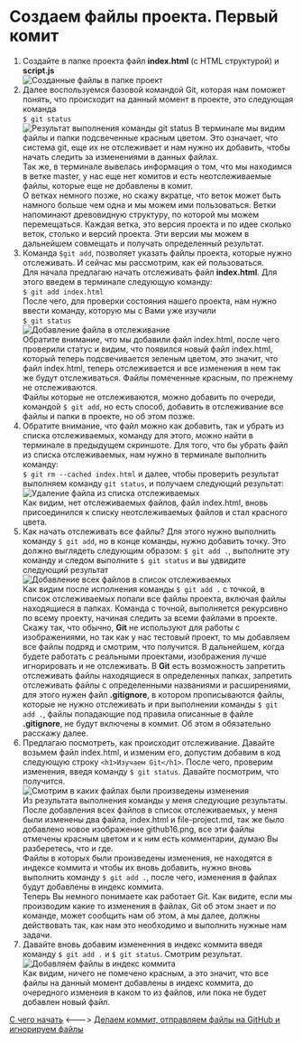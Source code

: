 # Создаем файлы проекта. Первый комит

1. Создайте в папке проекта файл **index.html** (с HTML структурой) и **script.js**  
![Созданные файлы в папке проект](./img/github12.png "Файлы index.html и script.js")  
2. Далее воспользуемся базовой командой Git, которая нам поможет понять, что происходит на данный момент в проекте, это следующая команда  
`$ git status`  
![Результат выполнения команды git status](./img/github13.png "Отображение результата выполнения команды")  В терминале мы видим файлы и папки подсвеченные красным цветом. Это означает, что система git, еще их не отслеживает и нам нужно их добавить, чтобы начать следить за изменениями в данных файлах.    
Так же, в терминале вывелась информация о том, что мы находимся в ветке master, у нас еще нет комитов и есть неотслеживаемые файлы, которые еще не добавлены в комит.    
О ветках немного позже, но скажу вкратце, что веток может быть намного больше чем одна и мы можем ими пользоваться. Ветки напоминают древовидную структуру, по которой мы можем перемещаться. Каждая ветка, это версия проекта и по идее сколько веток, столько и версий проекта. Эти версии мы можем в дальнейшем совмещать и получать определенный результат.  
3. Команда `$git add`, позволяет указать файлы проекта, которые нужно отслеживать. И сейчас мы рассмотрим, как ей пользоваться.  
Для начала предлагаю начать отслеживать файл **index.html**. Для этого введем в терминале следующую команду:  
`$ git add index.html`  
После чего, для проверки состояния нашего проекта, нам нужно ввести команду, которую мы с Вами уже изучили  
`$ git status`  
![Добавление файла в отслеживание](./img/github14.png "Отслеживание файла Git")  
Обратите внимание, что мы добавили файл index.html, после чего проверили статус и видим, что появился новый файл index.html, который теперь подсвечивается зеленым цветом, это значит, что файл index.html, теперь отслеживается и все изменения в нем так же будут отслеживаться. Файлы помеченные красным, по прежнему не отслеживаются.  
Файлы которые не отслеживаются, можно добавить по очереди, командой `$ git add`, но есть способ, добавить в отслеживание все файлы и папки в проекте, но об этом позже.  
4. Обратите внимание, что файл можно как добавить, так и убрать из списка отслеживаемых, команду для этого, можно найти в терминале в предыдущем скриншоте. Для того, что бы убрать файл из списка отслеживаемых, нам нужно в терминале выполнить команду:  
`$ git rm --cached index.html` и далее, чтобы проверить результат выполняем команду `git status`, и получаем следующий результат:  
![Удаление файла из списка отслеживаемых](./img/github15.png "Удаляем файл из списка отслеживаемых и проверяем результат")  
Как видим, нет отслеживаемых файлов, файл index.html, вновь присоединился к списку неотслеживаемых файлов и стал красного цвета.  
5. Как начать отслеживать все файлы? Для этого нужно выполнить команду `$ git add`, но в конце команды, нужно добавить точку. Это должно выглядеть следующим образом:
`$ git add .`, выполните эту команду и следом выполните `$ git status` и вы удвидите следующий результат  
![Добавление всех файлов в список отслеживаемых](./img/github16.png "Добавляем файлы в список отслеживаемых и проверяем результат")  
Как видим после исполнения команды `$ git add .` с точкой, в список отслеживаемых попали все файлы проекта, включая файлы находящиеся в папках. Команда с точной, выполняется рекурсивно по всему проекту, начиная следить за всеми файлами в проекте.  
Скажу так, что обычно, **Git** не используют для работы с изображениями, но так как у нас тестовый проект, то мы добавляем все файлы подряд и смотрим, что получится. В дальнейшем, когда будете работать с реальными проектами, изображения лучше игнорировать и не отслеживать. В **Git** есть возможность запретить отслеживать файлы находящиеся в определенных папках, запретить отслеживать файлы с определенными названиями и расширениями, для этого нужен файл **.gitignore**, в котором прописываются файлы, которые не нужно отслеживать и при выполнении команды `$ git add .`, файлы попадающие под правила описанные в файле **.gitignore**, не будут включены в коммит. Об этом я обязательно расскажу далее.  
6. Предлагаю посмотреть, как происходит отслеживание. Давайте возьмем файл index.html, и изменим его, допустим добавим в код следующую строку `<h1>Изучаем Git</h1>`. После чего, проверим изменения, введя команду `$ git status`. Давайте посмотрим, что получится.  
![Смотрим в каких файлах были произведены изменения](./img/github17.png "Смотрим в каких файлах были произведены изменения")  
Из результата выполнения команды у меня следующие результаты. После добавления всех файлов в список отслеживаемых, у меня были изменены два файла, index.html и file-project.md, так же было добавлено новое изображение github16.png, все эти файлы отмечены красным цветом и к ним есть комментарии, думаю Вы разберетесь, что и где.  
Файлы в которых были произведены изменения, не находятся в индексе коммита и чтобы их вновь добавить, нужно вновь выполнить команду `$ git add .`, после чего, изменения в файлах будут добавлены в индекс коммита.  
Теперь Вы немного понимаете как работает Git. Как видите, если мы производим какие то изменения в файлах, Git об этом знает и по команде, может сообщить нам об этом, а мы далее, должны действовать так, как нам это необходимо и выполнить нужные нам задачи.  
7. Давайте вновь добавим измененния в индекс коммита введя команду `$ git add .` и `$ git status`. Смотрим результат.  
![Добавляем файлы в индекс коммита](./img/github18.png "Смотрим результат после добавления измененных файлов в индекс коммита")  
Как видим, ничего не помечено красным, а это значит, что все файлы на данный момент добавлены в индекс коммита, до очередного изменеия в каком то из файлов, или пока не будет добавлен новый файл.  

[С чего начать](usingGit2.md "Нажмите, чтобы перейти в предыдущей главе") <---> [Делаем коммит, отправляем файлы на GitHub и игнорируем файлы](commit4.md "Нажмите, чтобы перейти к следующей части")